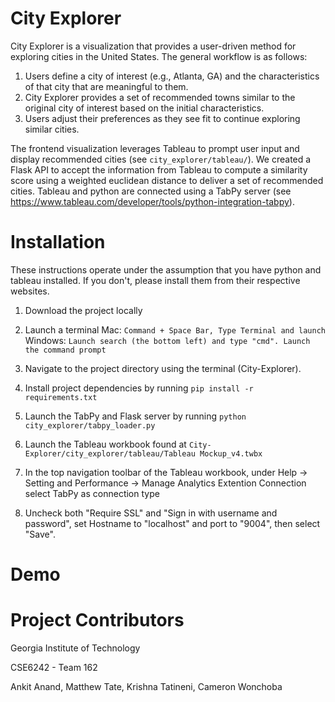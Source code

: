 # City Explorer

City Explorer is a visualization that provides a user-driven method for exploring 
cities in the United States. The general workflow is as follows:

1. Users define a city of interest (e.g., Atlanta, GA) and the characteristics of 
    that city that are meaningful to them.
2. City Explorer provides a set of recommended towns similar to the original city 
    of interest based on the initial characteristics.
3. Users adjust their preferences as they see fit to continue exploring similar
    cities.

The frontend visualization leverages Tableau to prompt user input and display
recommended cities (see `city_explorer/tableau/`). We created a Flask API to accept the
information from Tableau to compute a similarity score using a weighted euclidean
distance to deliver a set of recommended cities. Tableau and python are connected using
a TabPy server (see https://www.tableau.com/developer/tools/python-integration-tabpy).


# Installation

These instructions operate under the assumption that you have python and tableau
installed. If you don't, please install them from their respective websites.

1. Download the project locally

2. Launch a terminal
    Mac: `Command + Space Bar, Type Terminal and launch`
    Windows: `Launch search (the bottom left) and type "cmd". Launch the command prompt` 

3. Navigate to the project directory using the terminal (City-Explorer).

4. Install project dependencies by running `pip install -r requirements.txt`

5. Launch the TabPy and Flask server by running `python city_explorer/tabpy_loader.py`

6. Launch the Tableau workbook found at
   `City-Explorer/city_explorer/tableau/Tableau Mockup_v4.twbx`

7. In the top navigation toolbar of the Tableau workbook, under Help -> Setting and 
Performance -> Manage Analytics Extention Connection select TabPy as connection type

8. Uncheck both "Require SSL" and "Sign in with username and password", set Hostname to
"localhost" and port to "9004", then select "Save".

# Demo

<TODO>


# Project Contributors
Georgia Institute of Technology

CSE6242 - Team 162

Ankit Anand, Matthew Tate, Krishna Tatineni, Cameron Wonchoba